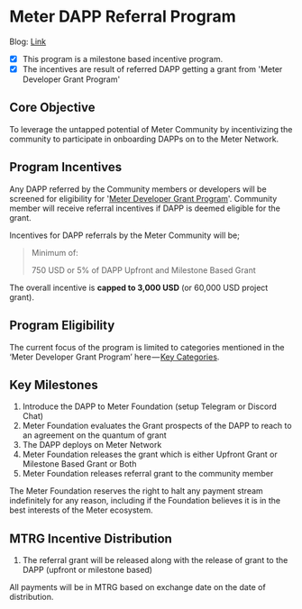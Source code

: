# Meter DAPP Referral Program

Blog: [Link](https://medium.com/meter-io/meter-dapp-referral-program-7b2ff08e2923)

* [x] This program is a milestone based incentive program.
* [x] The incentives are result of referred DAPP getting a grant from 'Meter Developer Grant Program'

## Core Objective

To leverage the untapped potential of Meter Community by incentivizing the community to participate in onboarding DAPPs on to the Meter Network.

## Program Incentives

Any DAPP referred by the Community members or developers will be screened for eligibility for '[Meter Developer Grant Program](meter-developer-grant-program.md)'. Community member will receive referral incentives if DAPP is deemed eligible for the grant.

Incentives for DAPP referrals by the Meter Community will be;

> Minimum of:
>
> 750 USD or 5% of DAPP Upfront and Milestone Based Grant

The overall incentive is **capped to 3,000 USD** (or 60,000 USD project grant).

## Program Eligibility

The current focus of the program is limited to categories mentioned in the ‘Meter Developer Grant Program’ here — [Key Categories](https://docs.meter.io/developer-documentation/meter-developer-incentives/meter-developer-grant-program#key-categories).

## Key Milestones <a href="#b575" id="b575"></a>

1. Introduce the DAPP to Meter Foundation (setup Telegram or Discord Chat)
2. Meter Foundation evaluates the Grant prospects of the DAPP to reach to an agreement on the quantum of grant
3. The DAPP deploys on Meter Network
4. Meter Foundation releases the grant which is either Upfront Grant or Milestone Based Grant or Both
5. Meter Foundation releases referral grant to the community member

The Meter Foundation reserves the right to halt any payment stream indefinitely for any reason, including if the Foundation believes it is in the best interests of the Meter ecosystem.

## MTRG Incentive Distribution

1. The referral grant will be released along with the release of grant to the DAPP (upfront or milestone based)

All payments will be in MTRG based on exchange date on the date of distribution.
